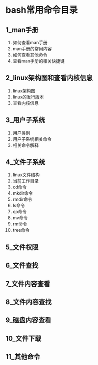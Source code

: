 # bash常用命令目录

## 1_man手册

1. 如何查看man手册
2. man手册的常用内容
3. 如何查看其他命令
4. 查看man手册的相关快捷键



## 2_linux架构图和查看内核信息

1. linux架构图
2. linux的发行版本
3. 查看内核信息



## 3_用户子系统

1. 用户类别
2. 用户子系统相关命令
3. 相关命令解释



## 4_文件子系统

1. linux文件结构
2. 当前工作目录
3. cd命令
4. mkdir命令
5. rmdir命令
6. ls命令
7. cp命令
8. mv命令
9. rm命令
10. tree命令



## 5_文件权限



## 6_文件查找



## 7_文件内容查看



## 8_文件内容查找



## 9_磁盘内容查看



## 10_文件下载



## 11_其他命令
